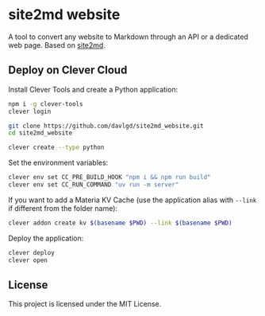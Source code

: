 # site2md website

A tool to convert any website to Markdown through an API or a dedicated web page. Based on [site2md](https://github.com/davlgd/site2md).

## Deploy on Clever Cloud

Install Clever Tools and create a Python application:

```bash
npm i -g clever-tools
clever login

git clone https://github.com/davlgd/site2md_website.git
cd site2md_website

clever create --type python
```

Set the environment variables:

```bash
clever env set CC_PRE_BUILD_HOOK "npm i && npm run build"
clever env set CC_RUN_COMMAND "uv run -m server"
```

If you want to add a Materia KV Cache (use the application alias with `--link` if different from the folder name):

```bash
clever addon create kv $(basename $PWD) --link $(basename $PWD)
```

Deploy the application:

```bash
clever deploy
clever open
```

## License

This project is licensed under the MIT License.
